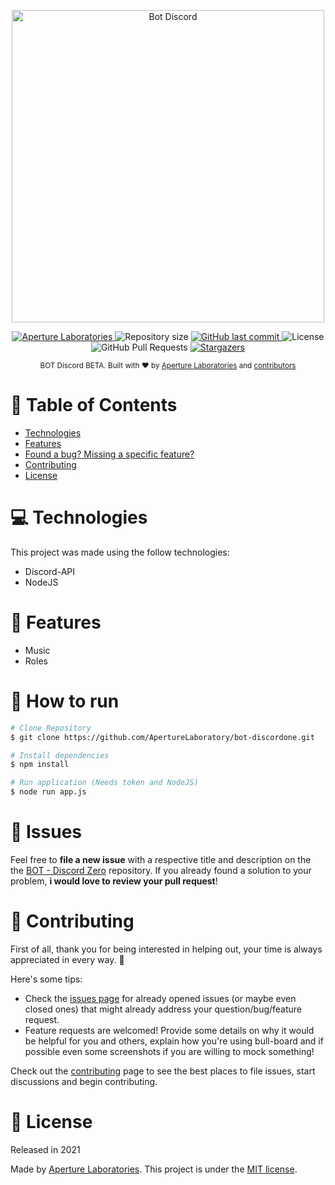 <p align="center">
   <img src="https://bs-uploads.toptal.io/blackfish-uploads/blog/post/seo/og_image_file/og_image/21026/how-to-make-a-discord-bot-7c0fe302b98b05b145682344b3a4ec59.png" alt="Bot Discord" width="500"/>
</p>

<p align="center">
   <a href="https://aperturelabs.netlify.com">
      <img alt="Aperture Laboratories" src="https://img.shields.io/badge/-Aperture Laboratories-5965e0?style=flat&logoColor=white" />
   </a>
  <img alt="Repository size" src="https://img.shields.io/github/repo-size/ApertureLaboratory/bot-discordzero?color=5863d2">

  <a href="https://github.com/ApertureLaboratory/bot-discordzero/commits/master">
    <img alt="GitHub last commit" src="https://img.shields.io/github/last-commit/ApertureLaboratory/bot-discordzero?color=5863d2">
  </a>
  <img alt="License" src="https://img.shields.io/badge/license-MIT-5965e0">
  <img alt="GitHub Pull Requests" src="https://img.shields.io/github/issues-pr/ApertureLaboratory/bot-discordzero?color=5863d2" />
  <a href="https://github.com/ApertureLaboratory/bot-discordzero/stargazers">
    <img alt="Stargazers" src="https://img.shields.io/github/stars/ApertureLaboratory/bot-discordzero?color=5863d2&logo=github">
  </a>
</p>

<div align="center">
  <sub>BOT Discord BETA. Built with ❤︎ by
    <a href="https://github.com/ApertureLaboratory">Aperture Laboratories</a> and
    <a href="https://github.com/ApertureLaboratory/bot-discordzero/graphs/contributors">
      contributors
    </a>
  </sub>
</div>

# :pushpin: Table of Contents

* [Technologies](#computer-technologies)
* [Features](#rocket-features)
* [Found a bug? Missing a specific feature?](#bug-issues)
* [Contributing](#tada-contributing)
* [License](#closed_book-license)

# :computer: Technologies
This project was made using the follow technologies:

* Discord-API
* NodeJS

# :rocket: Features

* Music
* Roles

# :construction_worker: How to run
```bash
# Clone Repository
$ git clone https://github.com/ApertureLaboratory/bot-discordone.git

# Install dependencies
$ npm install

# Run application (Needs token and NodeJS)
$ node run app.js
```

# :bug: Issues

Feel free to **file a new issue** with a respective title and description on the the [BOT - Discord Zero](https://github.com/ApertureLaboratory/bot-discordzero/issues) repository. If you already found a solution to your problem, **i would love to review your pull request**!

# :tada: Contributing
First of all, thank you for being interested in helping out, your time is always appreciated in every way. :100:

Here's some tips:

* Check the [issues page](https://github.com/ApertureLaboratory/bot-discordzero/issues) for already opened issues (or maybe even closed ones) that might already address your question/bug/feature request.
* Feature requests are welcomed! Provide some details on why it would be helpful for you and others, explain how you're using bull-board and if possible even some screenshots if you are willing to mock something!

Check out the [contributing](./CONTRIBUTING.md) page to see the best places to file issues, start discussions and begin contributing.

# :closed_book: License

Released in 2021

Made by [Aperture Laboratories](https://github.com/ApertureLaboratory).
This project is under the [MIT license](./LICENSE).
